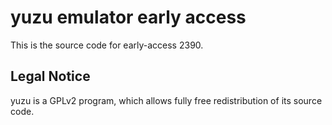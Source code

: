 yuzu emulator early access
=============

This is the source code for early-access 2390.

## Legal Notice

yuzu is a GPLv2 program, which allows fully free redistribution of its source code.